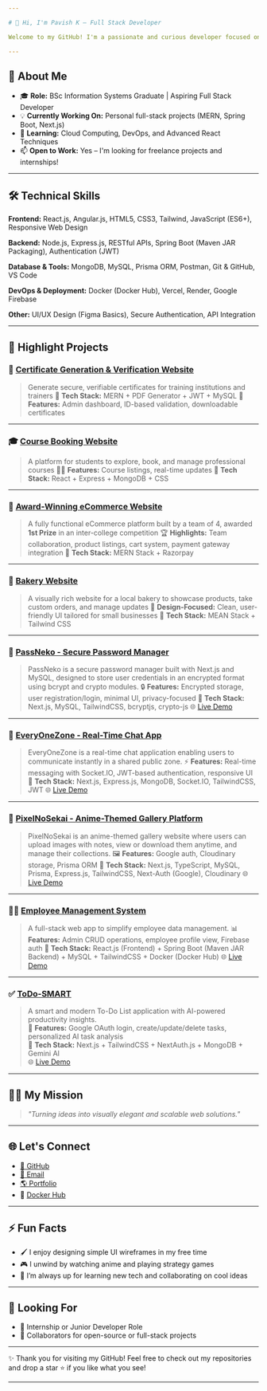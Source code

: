 ```yaml
---

# 👋 Hi, I'm Pavish K — Full Stack Developer

Welcome to my GitHub! I'm a passionate and curious developer focused on building intuitive and impactful web applications using modern technologies.

---
```


## 💼 About Me

* 🎓 **Role:** BSc Information Systems Graduate | Aspiring Full Stack Developer
* 💡 **Currently Working On:** Personal full-stack projects (MERN, Spring Boot, Next.js)
* 🧠 **Learning:** Cloud Computing, DevOps, and Advanced React Techniques
* 📫 **Open to Work:** Yes – I'm looking for freelance projects and internships!

---

## 🛠️ Technical Skills

**Frontend:**
React.js, Angular.js, HTML5, CSS3, Tailwind, JavaScript (ES6+), Responsive Web Design

**Backend:**
Node.js, Express.js, RESTful APIs, Spring Boot (Maven JAR Packaging), Authentication (JWT)

**Database & Tools:**
MongoDB, MySQL, Prisma ORM, Postman, Git & GitHub, VS Code

**DevOps & Deployment:**
Docker (Docker Hub), Vercel, Render, Google Firebase

**Other:**
UI/UX Design (Figma Basics), Secure Authentication, API Integration

---

## 🚀 Highlight Projects

### 📄 [Certificate Generation & Verification Website](https://github.com/PavishK/CGTT_Project)

> Generate secure, verifiable certificates for training institutions and trainers
> 🔧 **Tech Stack:** MERN + PDF Generator + JWT + MySQL
> 🧩 **Features:** Admin dashboard, ID-based validation, downloadable certificates

---

### 🎓 [Course Booking Website](https://github.com/PavishK/Final_year_project_1)

> A platform for students to explore, book, and manage professional courses
> 🧑‍🏫 **Features:** Course listings, real-time updates
> 🔧 **Tech Stack:** React + Express + MongoDB + CSS

---

### 🛒 [Award-Winning eCommerce Website](https://github.com/PavishK/project_falls_ecommerce)

> A fully functional eCommerce platform built by a team of 4, awarded **1st Prize** in an inter-college competition
> 🏆 **Highlights:** Team collaboration, product listings, cart system, payment gateway integration
> 🔧 **Tech Stack:** MERN Stack + Razorpay

---

### 🍰 [Bakery Website](https://github.com/PavishK/Final_year_project_2)

> A visually rich website for a local bakery to showcase products, take custom orders, and manage updates
> 🎂 **Design-Focused:** Clean, user-friendly UI tailored for small businesses
> 🔧 **Tech Stack:** MEAN Stack + Tailwind CSS

---

### 🔐 [PassNeko - Secure Password Manager](https://github.com/PavishK/PassNeko)

> PassNeko is a secure password manager built with Next.js and MySQL, designed to store user credentials in an encrypted format using bcrypt and crypto modules.
> 🔒 **Features:** Encrypted storage, user registration/login, minimal UI, privacy-focused
> 🔧 **Tech Stack:** Next.js, MySQL, TailwindCSS, bcryptjs, crypto-js
> 🌐 [Live Demo](https://pass-neko.vercel.app/)

---

### 💬 [EveryOneZone - Real-Time Chat App](https://github.com/PavishK/EveryOneZone--client)

> EveryOneZone is a real-time chat application enabling users to communicate instantly in a shared public zone.
> ⚡ **Features:** Real-time messaging with Socket.IO, JWT-based authentication, responsive UI
> 🔧 **Tech Stack:** Next.js, Express.js, MongoDB, Socket.IO, TailwindCSS, JWT
> 🌐 [Live Demo](https://every-one-zone-client.vercel.app/)

---

### 🎨 [PixelNoSekai - Anime-Themed Gallery Platform](https://github.com/PavishK/PixelNoSekai)

> PixelNoSekai is an anime-themed gallery website where users can upload images with notes, view or download them anytime, and manage their collections.
> 🖼️ **Features:** Google auth, Cloudinary storage, Prisma ORM
> 🔧 **Tech Stack:** Next.js, TypeScript, MySQL, Prisma, Express.js, TailwindCSS, Next-Auth (Google), Cloudinary
> 🌐 [Live Demo](https://pixel-no-sekai.vercel.app)

---

### 👨‍💼 [Employee Management System](https://github.com/PavishK/Employee_Management_System)

> A full-stack web app to simplify employee data management.
> 📊 **Features:** Admin CRUD operations, employee profile view, Firebase auth
> 🔧 **Tech Stack:** React.js (Frontend) + Spring Boot (Maven JAR Backend) + MySQL + TailwindCSS + Docker (Docker Hub)
> 🌐 [Live Demo](https://employee-management-system-client-abji.onrender.com)

---

### ✅ [ToDo-SMART](https://github.com/PavishK/ToDO-SMART)

> A smart and modern To-Do List application with AI-powered productivity insights.  
> 📝 **Features:** Google OAuth login, create/update/delete tasks, personalized AI task analysis  
> 🔧 **Tech Stack:** Next.js + TailwindCSS + NextAuth.js + MongoDB + Gemini AI  
> 🌐 [Live Demo](https://to-do-smart.vercel.app)

---

## 🧑‍💻 My Mission

> *"Turning ideas into visually elegant and scalable web solutions."*

---

## 🌐 Let's Connect

* [🐙 GitHub](https://github.com/PavishK)
* [📧 Email](mailto:kpavish136@gmail.com)
* [🌎 Portfolio](https://pavishk.dev)
* 🐳 [Docker Hub](https://hub.docker.com/repositories/pavishk)

---

## ⚡ Fun Facts

* 🖌️ I enjoy designing simple UI wireframes in my free time
* 🎮 I unwind by watching anime and playing strategy games
* 🚀 I’m always up for learning new tech and collaborating on cool ideas

---

## 🤝 Looking For

* 💼 Internship or Junior Developer Role
* 🤝 Collaborators for open-source or full-stack projects

---

✨ Thank you for visiting my GitHub! Feel free to check out my repositories and drop a star ⭐ if you like what you see!

---
